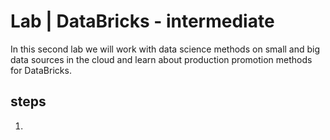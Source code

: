

# Lab | DataBricks - intermediate

In this second lab we will work with data science methods on small and big data sources in the cloud and learn about production promotion methods for DataBricks. 



## steps 


1) 


